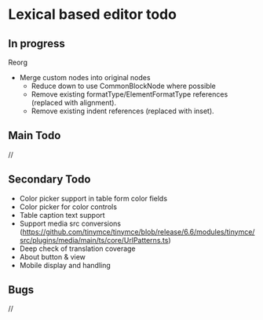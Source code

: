 # Lexical based editor todo

## In progress

Reorg
  - Merge custom nodes into original nodes
    - Reduce down to use CommonBlockNode where possible
    - Remove existing formatType/ElementFormatType references (replaced with alignment).
    - Remove existing indent references (replaced with inset).

## Main Todo

//

## Secondary Todo

- Color picker support in table form color fields
- Color picker for color controls
- Table caption text support
- Support media src conversions (https://github.com/tinymce/tinymce/blob/release/6.6/modules/tinymce/src/plugins/media/main/ts/core/UrlPatterns.ts)
- Deep check of translation coverage
- About button & view
- Mobile display and handling

## Bugs

//